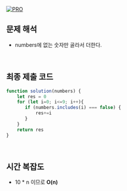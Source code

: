 [![PRO]][Link]

## 문제 해석

- numbers에 없는 숫자만 골라서 더한다. 

<br/>

## 최종 제출 코드

```js
function solution(numbers) {
    let res = 0
    for (let i=0; i<=9; i++){
       if (numbers.includes(i) === false) {
           res+=i
       }
    }
    return res
}
```

<br/>

## 시간 복잡도

- 10 * n 이므로 **O(n)** 

  <!---------------------------------------------------------------------------->



[PRO]: https://github.com/GoSSaChin/algorithm-js/assets/107768516/67c43b52-bc3f-4571-a249-5519021afbb0
[Link]: https://school.programmers.co.kr/learn/courses/30/lessons/86051

